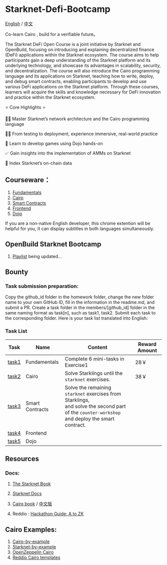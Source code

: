 # Starknet-Defi-Bootcamp
[English](./README.md) / [中文](./README_zh.md)

Co-learn Cairo , build for a verifiable future。

The Starknet DeFi Open Course is a joint initiative by Starknet and OpenBuild, focusing on introducing and explaining decentralized finance (DeFi) applications within the Starknet ecosystem. The course aims to help participants gain a deep understanding of the Starknet platform and its underlying technology, and showcase its advantages in scalability, security, and decentralization. The course will also introduce the Cairo programming language and its applications on Starknet, teaching how to write, deploy, and debug smart contracts, enabling participants to develop and use various DeFi applications on the Starknet platform. Through these courses, learners will acquire the skills and knowledge necessary for DeFi innovation and practice within the Starknet ecosystem.

⭐ Core Highlights ⭐

🧙‍♂ Master Starknet’s network architecture and the Cairo programming language

👩‍💻 From testing to deployment, experience immersive, real-world practice

🙌 Learn to develop games using Dojo hands-on

✅ Gain insights into the implementation of AMMs on Starknet

🏫 Index Starknet’s on-chain data

## Courseware：

1. [Fundamentals](https://docs.google.com/presentation/d/e/2PACX-1vSxP4tU0AUdz8EFVjw_bqgD9SDl6AMRjJ13lcmBHrQ335SMVPDwqbVkRCnWuQaZGprmISGhVXSSisbs/pub?start=false&loop=false&delayms=3000)
2. [Cairo ](https://docs.google.com/presentation/d/e/2PACX-1vSCj9rK0xcDo0ZLY2EqEim-NRYfmHa2MD0EC7ImYjL9_BZjw5akz9aoxW8pIzZPrJzkAdqSsZXdPXOs/pub?start=false&loop=false&delayms=3000)
3. [Smart Contracts](https://docs.google.com/presentation/d/e/2PACX-1vSGTS9bxgl0eTU_NRpJ157qu3oriy-Iy2fzl68CvZkx_WFlEhrhYiNb49YchSeZCfT69xREGFyoHBZ5/pub?start=false&loop=false&delayms=3000)
4. [Frontend](https://docs.google.com/presentation/d/e/2PACX-1vTAbtBe4um-qo_NSUgxXKNBiadr8VHxfC27YL3qQPE0uZX4FPduqQXOFCuvU1Q0EJ5JCpEDb-rfIHih/pub?start=false&loop=false&delayms=3000)
5. [Dojo](https://docs.google.com/presentation/d/e/2PACX-1vSeWLLbtJsAFrthQHp_nYjOY6AVYrcHhfkjis1qZ1c7VR_AemO_vTGnvaN7cT-TlOR7Gp1_8oEVLHlY/pub?start=false&loop=false&delayms=3000)

If you are a non-native English developer, this chrome extention will be helpful for you, It can display subtitles in both languages simultaneously.

## OpenBuild Starknet Bootcamp

1. [Playlist](https://openbuild.xyz/learn/challenges/2038268049) being updated...

## Bounty 
### Task submission preparation:

Copy the github_id folder in the homework folder, change the new folder name to your own GitHub ID, fill in the information in the readme.md, and submit a PR. Create a task folder in the members/[github_id] folder in the same naming format as task[n], such as task1, task2. Submit each task to the corresponding folder.
Here is your task list translated into English:

### Task List
| Task | Name | Content | Reward Amount |
| --- | --- | --- | --- |
| [task1](./homework/task1.md) | Fundamentals | Complete 6 mini-tasks in Exercise1 | 28￥ |
| [task2](./homework/task2.md) | Cairo | Solve Starklings until the `starknet` exercises. | 38￥ |
| [task3](./homework/task3.md) | Smart Contracts | Solve the remaining `starknet` exercises from Starklings, <br>and solve the second part of the `counter-workshop` and deploy the smart contract. |  |
| [task4](./homework/task4.md) | Frontend |  |  |
| [task5](./homework/task5.md) | Dojo |  |  |

## Resources

### Docs:

1. [The Starknet Book](https://book.starknet.io/)
  
2. [Starknet Docs](https://docs.starknet.io/documentation/)
  
3. [Cairo book](https://book.cairo-lang.org/) / [中文版](https://book.cairo-lang.org/zh-cn/index.html)
  
4. Reddio : [Hackathon Guide: A to ZK](https://reddio.notion.site/reddio/Hackathon-Guide-A-to-ZK-fd66f91a555941c7a05d2680bbd6f234)
  

## Cairo Examples:

1. [Cairo-by-example](https://cairo-by-example.com/)
2. [Starknet-by-example](https://starknet-by-example.voyager.online/)
3. [OpenZeppelin Cairo](https://github.com/OpenZeppelin/cairo-contracts/)
4. [Reddio Cairo templates](https://github.com/reddio-com/cairo)
